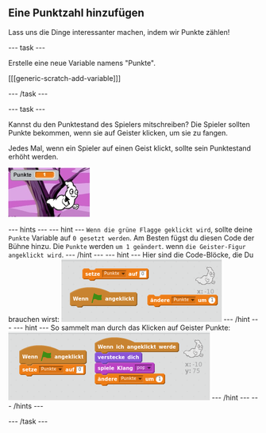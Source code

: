 ## Eine Punktzahl hinzufügen

Lass uns die Dinge interessanter machen, indem wir Punkte zählen!

\--- task \---

Erstelle eine neue Variable namens "Punkte".

[[[generic-scratch-add-variable]]]

\--- /task \---

\--- task \---

Kannst du den Punktestand des Spielers mitschreiben? Die Spieler sollten Punkte bekommen, wenn sie auf Geister klicken, um sie zu fangen.

Jedes Mal, wenn ein Spieler auf einen Geist klickt, sollte sein Punktestand erhöht werden.

![Punktestand erhöhen](images/ghost-score-test.png)

\--- hints \--- \--- hint \--- `Wenn die grüne Flagge geklickt wird`, sollte deine `Punkte` Variable auf `0 gesetzt werden`. Am Besten fügst du diesen Code der Bühne hinzu. Die `Punkte` werden `um 1 geändert`. wenn `die Geister-Figur angeklickt wird`. \--- /hint \--- \--- hint \--- Hier sind die Code-Blöcke, die Du brauchen wirst: ![screenshot](images/ghost-score-blocks.png) \--- /hint \--- \--- hint \--- So sammelt man durch das Klicken auf Geister Punkte: ![screenshot](images/ghost-score-code.png) \--- /hint \--- \--- /hints \---

\--- /task \---